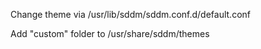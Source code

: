 Change theme via /usr/lib/sddm/sddm.conf.d/default.conf

Add "custom" folder to /usr/share/sddm/themes
